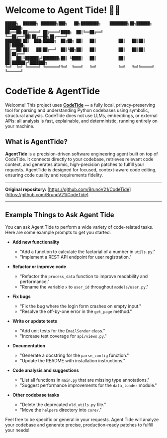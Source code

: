 # Welcome to Agent Tide! 🚀🤖

```
█████╗  ██████╗ ███████╗███╗   ██╗████████╗    ████████╗██╗██████╗ ███████╗
██╔══██╗██╔════╝ ██╔════╝████╗  ██║╚══██╔══╝    ╚══██╔══╝██║██╔══██╗██╔════╝
███████║██║  ███╗█████╗  ██╔██╗ ██║   ██║          ██║   ██║██║  ██║█████╗  
██╔══██║██║   ██║██╔══╝  ██║╚██╗██║   ██║          ██║   ██║██║  ██║██╔══╝  
██║  ██║╚██████╔╝███████╗██║ ╚████║   ██║          ██║   ██║██████╔╝███████╗
╚═╝  ╚═╝ ╚═════╝ ╚══════╝╚═╝  ╚═══╝   ╚═╝          ╚═╝   ╚═╝╚═════╝ ╚══════╝
```


# CodeTide & AgentTide

Welcome! This project uses **[CodeTide](https://github.com/BrunoV21/CodeTide)** — a fully local, privacy-preserving tool for parsing and understanding Python codebases using symbolic, structural analysis. CodeTide does not use LLMs, embeddings, or external APIs: all analysis is fast, explainable, and deterministic, running entirely on your machine.

## What is AgentTide?

**AgentTide** is a precision-driven software engineering agent built on top of CodeTide. It connects directly to your codebase, retrieves relevant code context, and generates atomic, high-precision patches to fulfill your requests. AgentTide is designed for focused, context-aware code editing, ensuring code quality and requirements fidelity.

---

**Original repository:** [https://github.com/BrunoV21/CodeTide](https://github.com/BrunoV21/CodeTide)


---

## Example Things to Ask Agent Tide

You can ask Agent Tide to perform a wide variety of code-related tasks. Here are some example prompts to get you started:

- **Add new functionality**
  - "Add a function to calculate the factorial of a number in `utils.py`."
  - "Implement a REST API endpoint for user registration."

- **Refactor or improve code**
  - "Refactor the `process_data` function to improve readability and performance."
  - "Rename the variable `x` to `user_id` throughout `models/user.py`."

- **Fix bugs**
  - "Fix the bug where the login form crashes on empty input."
  - "Resolve the off-by-one error in the `get_page` method."

- **Write or update tests**
  - "Add unit tests for the `EmailSender` class."
  - "Increase test coverage for `api/views.py`."

- **Documentation**
  - "Generate a docstring for the `parse_config` function."
  - "Update the README with installation instructions."

- **Code analysis and suggestions**
  - "List all functions in `main.py` that are missing type annotations."
  - "Suggest performance improvements for the `data_loader` module."

- **Other codebase tasks**
  - "Delete the deprecated `old_utils.py` file."
  - "Move the `helpers` directory into `core/`."

Feel free to be specific or general in your requests. Agent Tide will analyze your codebase and generate precise, production-ready patches to fulfill your needs!
